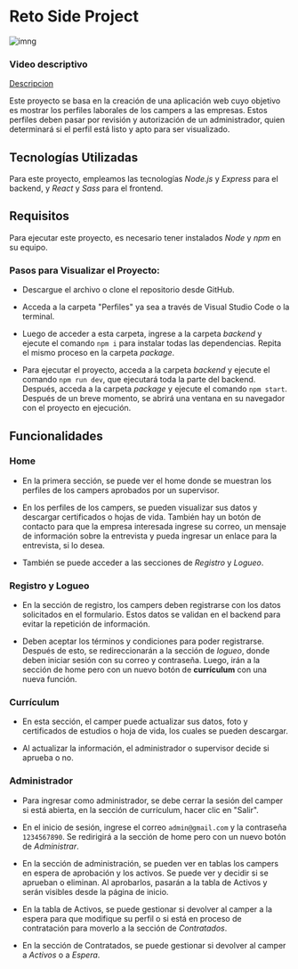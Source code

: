 # Reto Side Project

![imng](https://github.com/Sergio-Prada-963/Perfiles/assets/133453267/7c429cad-5b35-43b8-908e-84cd1112d78b)

### Video descriptivo 

[Descripcion](https://youtu.be/KyqxN8Um1Lg)

Este proyecto se basa en la creación de una aplicación web cuyo objetivo es mostrar los perfiles laborales de los campers a las empresas. Estos perfiles deben pasar por revisión y autorización de un administrador, quien determinará si el perfil está listo y apto para ser visualizado.

## Tecnologías Utilizadas

Para este proyecto, empleamos las tecnologías _Node.js_ y _Express_ para el backend, y _React_ y _Sass_ para el frontend.

## Requisitos

Para ejecutar este proyecto, es necesario tener instalados _Node_ y _npm_ en su equipo.

### Pasos para Visualizar el Proyecto:

* Descargue el archivo o clone el repositorio desde GitHub.

* Acceda a la carpeta "Perfiles" ya sea a través de Visual Studio Code o la terminal.

* Luego de acceder a esta carpeta, ingrese a la carpeta _backend_ y ejecute el comando `npm i` para instalar todas las dependencias. Repita el mismo proceso en la carpeta _package_.

* Para ejecutar el proyecto, acceda a la carpeta _backend_ y ejecute el comando `npm run dev`, que ejecutará toda la parte del backend. Después, acceda a la carpeta _package_ y ejecute el comando `npm start`. Después de un breve momento, se abrirá una ventana en su navegador con el proyecto en ejecución.

## Funcionalidades

### Home

* En la primera sección, se puede ver el home donde se muestran los perfiles de los campers aprobados por un supervisor.

* En los perfiles de los campers, se pueden visualizar sus datos y descargar certificados o hojas de vida. También hay un botón de contacto para que la empresa interesada ingrese su correo, un mensaje de información sobre la entrevista y pueda ingresar un enlace para la entrevista, si lo desea.

* También se puede acceder a las secciones de _Registro_ y _Logueo_.

### Registro y Logueo

* En la sección de registro, los campers deben registrarse con los datos solicitados en el formulario. Estos datos se validan en el backend para evitar la repetición de información.

* Deben aceptar los términos y condiciones para poder registrarse. Después de esto, se redireccionarán a la sección de _logueo_, donde deben iniciar sesión con su correo y contraseña. Luego, irán a la sección de home pero con un nuevo botón de __currículum__ con una nueva función.

### Currículum

* En esta sección, el camper puede actualizar sus datos, foto y certificados de estudios o hoja de vida, los cuales se pueden descargar.

* Al actualizar la información, el administrador o supervisor decide si aprueba o no.

### Administrador

* Para ingresar como administrador, se debe cerrar la sesión del camper si está abierta, en la sección de currículum, hacer clic en "Salir".

* En el inicio de sesión, ingrese el correo `admin@gmail.com` y la contraseña `1234567890`. Se redirigirá a la sección de home pero con un nuevo botón de _Administrar_.

* En la sección de administración, se pueden ver en tablas los campers en espera de aprobación y los activos. Se puede ver y decidir si se aprueban o eliminan. Al aprobarlos, pasarán a la tabla de Activos y serán visibles desde la página de inicio.

* En la tabla de Activos, se puede gestionar si devolver al camper a la espera para que modifique su perfil o si está en proceso de contratación para moverlo a la sección de _Contratados_.

* En la sección de Contratados, se puede gestionar si devolver al camper a _Activos_ o a _Espera_.
